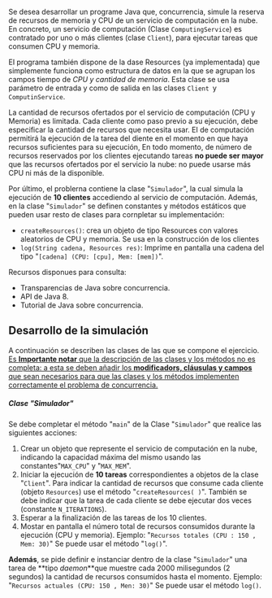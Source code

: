Se desea desarrollar un programe Java que, concurrencia, simule la reserva de recursos de memoria y CPU de un servicio de computación en la nube. En concreto, un servicio de computación (Clase `ComputingService`) es contratado por uno o más clientes (clase `Client`), para ejecutar tareas que consumen CPU y memoria.

EI programa también dispone de la dase Resources (ya implementada) que simplemente funciona como estructura de datos en la que se agrupan los campos tiempo de _CPU y cantidad de memoria_. Esta clase se usa parámetro de entrada y como de salida en las clases `Client `y `ComputinService`.

La cantidad de recursos ofertados por el servicio de computación (CPU y Memoria) es limitada. Cada cliente como paso previo a su ejecución, debe
especificar la cantidad de recursos que necesita usar. EI de computación permitirá la ejecución de la tarea del diente en el momento en que
haya recursos suficientes para su ejecución, En todo momento, de número de recursos reservados por los clientes ejecutando tareas **no puede ser mayor** que las recursos ofertados por el servicio la nube: no puede usarse más CPU ni más de la disponible.

Por último, el problerna contiene la clase "`Simulador`", la cual simula la ejecución de **10 clientes** accediendo al servicio de computación. Además,
en la clase "`Simulador`" se definen constantes y métodos estáticos que pueden usar resto de clases para cornpletar su implementación:

-   `createResources()`: crea un objeto de tipo Resources con valores aleatorios de CPU y memoria. Se usa en la construcción de los
    clientes
-   `log(String cadena, Resources res)`: Imprime en pantalla una cadena del tipo "`[cadena] (CPU: [cpu], Mem: [mem])`".

Recursos disponues para consulta:

-   Transparencias de Java sobre concurrencia.
-   API de Java 8.
-   Tutorial de Java sobre concurrencia.

## Desarrollo de la simulación

A continuación se describen las clases de las que se compone el ejercicio. <ins>Es **Importante notar** que la descripción de las clases y los métodos no es completa: a esta se deben añadir los **modificadors, cláusulas y campos** que sean necesarios para que las clases y los métodos implementen correctamente el problema de concurrencia.</ins>

##### Clase "Simulador"

Se debe completar el método "`main`" de la Clase "`Simulador`" que realice las siguientes acciones:

1. Crear un objeto que represente eI servicio de computación en la nube, indicando la capacidad máxima del mismo usando las constantes"`MAX_CPU`" y "`MAX_MEM`".
2. Iniciar la ejecución de **10 tareas** correspondientes a objetos de la clase "`Client`". Para indicar la cantidad de recursos que consume cada cliente (objeto `Resources`) use el método "`createResources( )`". También se debe indicar que la tarea de cada cliente se debe ejecutar dos veces (constante `N_ITERATIONS`).
3. Esperar a la finalización de las tareas de los 10 clientes.
4. Mostar en pantalla el número total de recursos consumidos durante la ejecución (CPU y memoria). Ejemplo: "`Recursos totales (CPU : 150 , Mem: 30)`" Se puede usar eI método "`log()`".

**Además**, se pide definir e instanciar dentro de la clase "`Simulador`" una tarea de **tipo _daemon_**que muestre cada 2000 milisegundos (2 segundos) la cantidad de recursos consumidos hasta el momento. Ejemplo: "`Recursos actuales (CPU: 150 , Men: 30)`" Se puede usar el método `log()`.

